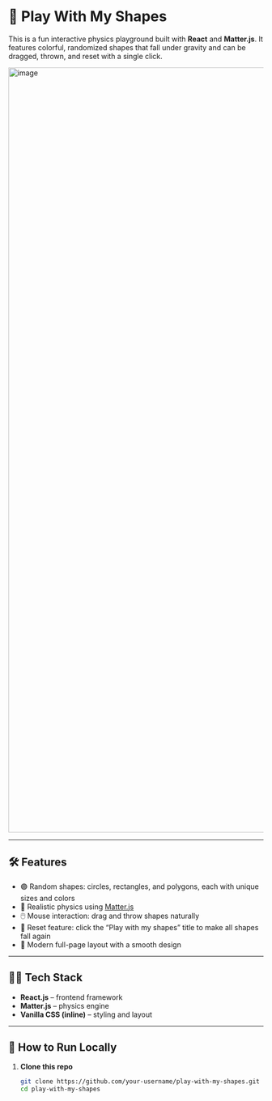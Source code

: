 # 🧊 Play With My Shapes

This is a fun interactive physics playground built with **React** and **Matter.js**. It features colorful, randomized shapes that fall under gravity and can be dragged, thrown, and reset with a single click.

<img width="1512" alt="image" src="https://github.com/user-attachments/assets/26510b1d-99ee-4eef-9680-d618fb0df421" />
 <!-- optional: add a screenshot of the app if you want -->

---

## 🛠 Features

- 🟣 Random shapes: circles, rectangles, and polygons, each with unique sizes and colors
- 🧲 Realistic physics using [Matter.js](https://brm.io/matter-js/)
- 🖱️ Mouse interaction: drag and throw shapes naturally
- 🔁 Reset feature: click the “Play with my shapes” title to make all shapes fall again
- 💅 Modern full-page layout with a smooth design

---

## 🧑‍💻 Tech Stack

- **React.js** – frontend framework
- **Matter.js** – physics engine
- **Vanilla CSS (inline)** – styling and layout

---

## 🚀 How to Run Locally

1. **Clone this repo**

   ```bash
   git clone https://github.com/your-username/play-with-my-shapes.git
   cd play-with-my-shapes
